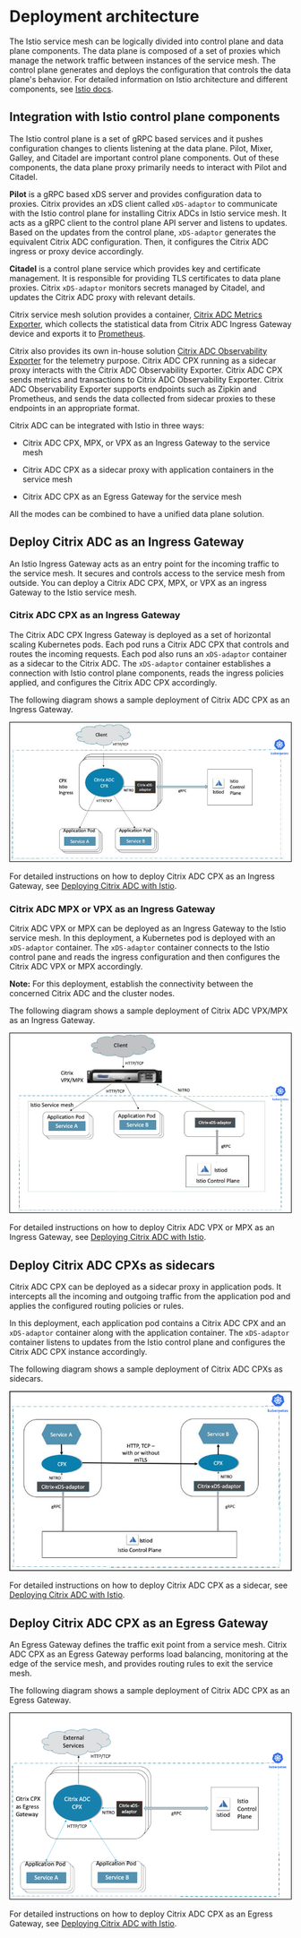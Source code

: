 
# Deployment architecture

The Istio service mesh can be logically divided into control plane and data plane components. The data plane is composed of a set of proxies which manage the network traffic between instances of the service mesh. The control plane generates and deploys the configuration that controls the data plane's behavior.
For detailed information on Istio architecture and different components, see [Istio docs](https://istio.io/docs/concepts/what-is-istio/#architecture).

## Integration with Istio control plane components

The Istio control plane is a set of gRPC based services and it pushes configuration changes to clients listening at the data plane. Pilot, Mixer, Galley, and Citadel are important control plane components. Out of these components, the data plane proxy primarily needs to interact with Pilot and Citadel.
 
**Pilot** is a gRPC based xDS server and provides configuration data to proxies. Citrix provides an xDS client called `xDS-adaptor` to communicate with the Istio control plane for installing Citrix ADCs in Istio service mesh. It acts as a gRPC client to the control plane API server and listens to updates. Based on the updates from the control plane, `xDS-adaptor` generates the equivalent Citrix ADC configuration. Then, it configures the Citrix ADC ingress or proxy device accordingly.

**Citadel** is a control plane service which provides key and certificate management. It is responsible for providing TLS certificates to data plane proxies. Citrix `xDS-adaptor` monitors secrets managed by Citadel, and updates the Citrix ADC proxy with relevant details.

Citrix service mesh solution provides a container, [Citrix ADC Metrics Exporter](https://github.com/citrix/citrix-adc-metrics-exporter), which collects the statistical data from Citrix ADC Ingress Gateway device and exports it to [Prometheus](https://prometheus.io).

Citrix also provides its own in-house solution [Citrix ADC Observability Exporter](https://github.com/citrix/citrix-observability-exporter) for the telemetry purpose. Citrix ADC CPX running as a sidecar proxy interacts with the Citrix ADC Observability Exporter. Citrix ADC CPX sends metrics and transactions to Citrix ADC Observability Exporter. Citrix ADC Observability Exporter supports endpoints such as Zipkin and Prometheus, and sends the data collected from sidecar proxies to these endpoints in an appropriate format.

Citrix ADC can be integrated with Istio in three ways:

-  Citrix ADC CPX, MPX, or VPX as an Ingress Gateway to the service mesh
-  Citrix ADC CPX as a sidecar proxy with application containers in the service mesh

- Citrix ADC CPX as an Egress Gateway for the service mesh

All the modes can be combined to have a unified data plane solution.

## Deploy Citrix ADC as an Ingress Gateway

An Istio Ingress Gateway acts as an entry point for the incoming traffic to the service mesh. It secures and controls access to the service mesh from outside. You can deploy a Citrix ADC CPX, MPX, or VPX as an ingress Gateway to the Istio service mesh.

### Citrix ADC CPX as an Ingress Gateway

The Citrix ADC CPX Ingress Gateway is deployed as a set of horizontal scaling Kubernetes pods. Each pod runs a Citrix ADC CPX that controls and routes the incoming requests.
Each pod also runs an `xDS-adaptor` container as a sidecar to the Citrix ADC. The `xDS-adaptor` container establishes a connection with Istio control plane components, reads the ingress policies applied, and configures the Citrix ADC CPX accordingly.

The following diagram shows a sample deployment of Citrix ADC CPX as an Ingress Gateway.

![CPX-ingress](../media/CPX-ingress.jpeg)

For detailed instructions on how to deploy Citrix ADC CPX as an Ingress Gateway, see [Deploying Citrix ADC with Istio](deploy-istio-adaptor-helm-chart.md).

### Citrix ADC MPX or VPX as an Ingress Gateway

Citrix ADC VPX or MPX can be deployed as an Ingress Gateway to the Istio service mesh. In this deployment, a Kubernetes pod is deployed with an `xDS-adaptor` container. The `xDS-adaptor` container connects to the Istio control pane and reads the ingress configuration and then configures the Citrix ADC VPX or MPX accordingly.

**Note:** For this deployment, establish the connectivity between the concerned Citrix ADC and the cluster nodes.

The following diagram shows a sample deployment of Citrix ADC VPX/MPX as an Ingress Gateway.

![VPX ingress](../media/vpx-ingress.jpeg)

For detailed instructions on how to deploy Citrix ADC VPX or MPX as an Ingress Gateway, see [Deploying Citrix ADC with Istio](deploy-istio-adaptor-helm-chart.md).

## Deploy Citrix ADC CPXs as sidecars

Citrix ADC CPX can be deployed as a sidecar proxy in application pods. It intercepts all the incoming and outgoing traffic from the application pod and applies the configured routing policies or rules.

In this deployment, each application pod contains a Citrix ADC CPX and an `xDS-adaptor` container along with the application container.
The `xDS-adaptor` container listens to updates from the Istio control plane and configures the Citrix ADC CPX instance accordingly.

The following diagram shows a sample deployment of Citrix ADC CPXs as sidecars.

![CPX proxy](../media/cpx-proxy.jpeg)

For detailed instructions on how to deploy Citrix ADC CPX as a sidecar, see [Deploying Citrix ADC with Istio](deploy-istio-adaptor-helm-chart.md).

## Deploy Citrix ADC CPX as an Egress Gateway

An Egress Gateway defines the traffic exit point from a service mesh. Citrix ADC CPX as an Egress Gateway performs load balancing, monitoring at the edge of the service mesh, and provides routing rules to exit the service mesh.

The following diagram shows a sample deployment of Citrix ADC CPX as an Egress Gateway.

![CPX egress](../media/cpx-egress.png)

For detailed instructions on how to deploy Citrix ADC CPX as an Egress Gateway, see [Deploying Citrix ADC with Istio](deploy-istio-adaptor-helm-chart.md).